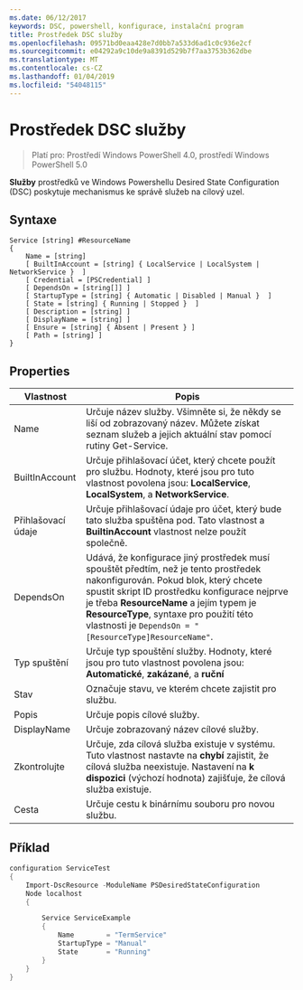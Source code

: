 ```yaml
---
ms.date: 06/12/2017
keywords: DSC, powershell, konfigurace, instalační program
title: Prostředek DSC služby
ms.openlocfilehash: 09571bd0eaa428e7d0bb7a533d6ad1c0c936e2cf
ms.sourcegitcommit: e04292a9c10de9a8391d529b7f7aa3753b362dbe
ms.translationtype: MT
ms.contentlocale: cs-CZ
ms.lasthandoff: 01/04/2019
ms.locfileid: "54048115"
---
```

# <a name="dsc-service-resource"></a>Prostředek DSC služby

> Platí pro: Prostředí Windows PowerShell 4.0, prostředí Windows PowerShell 5.0


**Služby** prostředků ve Windows Powershellu Desired State Configuration (DSC) poskytuje mechanismus ke správě služeb na cílový uzel.

## <a name="syntax"></a>Syntaxe

```
Service [string] #ResourceName
{
    Name = [string]
    [ BuiltInAccount = [string] { LocalService | LocalSystem | NetworkService }  ]
    [ Credential = [PSCredential] ]
    [ DependsOn = [string[]] ]
    [ StartupType = [string] { Automatic | Disabled | Manual }  ]
    [ State = [string] { Running | Stopped }  ]
    [ Description = [string] ]
    [ DisplayName = [string] ]
    [ Ensure = [string] { Absent | Present } ]
    [ Path = [string] ]
}
```

## <a name="properties"></a>Properties

|  Vlastnost  |  Popis   |
|---|---|
| Name| Určuje název služby. Všimněte si, že někdy se liší od zobrazovaný název. Můžete získat seznam služeb a jejich aktuální stav pomocí rutiny Get-Service.|
| BuiltInAccount| Určuje přihlašovací účet, který chcete použít pro službu. Hodnoty, které jsou pro tuto vlastnost povolena jsou: **LocalService**, **LocalSystem**, a **NetworkService**.|
| Přihlašovací údaje| Určuje přihlašovací údaje pro účet, který bude tato služba spuštěna pod. Tato vlastnost a __BuiltinAccount__ vlastnost nelze použít společně.|
| DependsOn| Udává, že konfigurace jiný prostředek musí spouštět předtím, než je tento prostředek nakonfigurován. Pokud blok, který chcete spustit skript ID prostředku konfigurace nejprve je třeba __ResourceName__ a jejím typem je __ResourceType__, syntaxe pro použití této vlastnosti je `DependsOn = "[ResourceType]ResourceName"`.|
| Typ spuštění| Určuje typ spouštění služby. Hodnoty, které jsou pro tuto vlastnost povolena jsou: **Automatické**, **zakázané**, a **ruční**|
| Stav| Označuje stavu, ve kterém chcete zajistit pro službu.|
| Popis | Určuje popis cílové služby.|
| DisplayName | Určuje zobrazovaný název cílové služby.|
| Zkontrolujte | Určuje, zda cílová služba existuje v systému. Tuto vlastnost nastavte na **chybí** zajistit, že cílová služba neexistuje. Nastavení na **k dispozici** (výchozí hodnota) zajišťuje, že cílová služba existuje.|
| Cesta | Určuje cestu k binárnímu souboru pro novou službu.|

## <a name="example"></a>Příklad

```powershell
configuration ServiceTest
{
    Import-DscResource -ModuleName PSDesiredStateConfiguration
    Node localhost
    {

        Service ServiceExample
        {
            Name        = "TermService"
            StartupType = "Manual"
            State       = "Running"
        }
    }
}
```